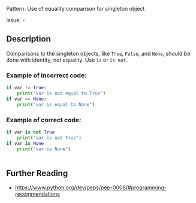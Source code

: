 Pattern: Use of equality comparison for singleton object

Issue: -

## Description

Comparisons to the singleton objects, like `True`, `False`, and `None`, should be done with identity, not equality. Use `is` or `is not`.

### Example of **incorrect** code:

```python
if var != True:
    print("var is not equal to True")
if var == None:
    print("var is equal to None")
```

### Example of **correct** code:

```python
if var is not True
    print("var is not True")
if var is None
    print("var is None")
   
```

## Further Reading

* https://www.python.org/dev/peps/pep-0008/#programming-recommendations